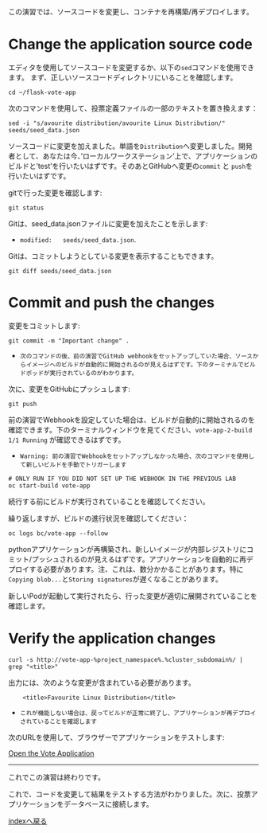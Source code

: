 この演習では、ソースコードを変更し、コンテナを再構築/再デプロイします。

# Change the application source code 

エディタを使用してソースコードを変更するか、以下の``sed``コマンドを使用できます。
まず、正しいソースコードディレクトリにいることを確認します。

```execute
cd ~/flask-vote-app
```

<!--
If you want to use an editor, you could use the ``nano`` editor to change the title of the voting definition (e.g. "Linux distribution") and then save the file again:

```execute
nano seeds/seed_data.json
```
Once you have made the change, save the file using ``CTL-X``, then ``Y`` and then hit ``ENTER``.  
-->

次のコマンドを使用して、投票定義ファイルの一部のテキストを置き換えます：

```execute
sed -i "s/avourite distribution/avourite Linux Distribution/" seeds/seed_data.json
```
ソースコードに変更を加えました。単語を``Distribution``へ変更しました。開発者として、あなたは今、’ローカルワークステーション’上で、アプリケーションのビルドと’test’を行いたいはずです。そのあとGitHubへ変更の``commit`` と ``push``を行いたいはずです。

gitで行った変更を確認します:

```execute
git status
```

Gitは、seed_data.jsonファイルに変更を加えたことを示します:
 - ``modified:   seeds/seed_data.json``.

Gitは、コミットしようとしている変更を表示することもできます。

```execute
git diff seeds/seed_data.json
```

# Commit and push the changes 

変更をコミットします: 

```execute
git commit -m "Important change" . 
```

 - ``次のコマンドの後、前の演習でGitHub webhookをセットアップしていた場合、ソースからイメージへのビルドが自動的に開始されるのが見えるはずです。下のターミナルでビルドポッドが実行されているのがわかります。``

次に、変更をGitHubにプッシュします:

```execute
git push 
```

前の演習でWebhookを設定していた場合は、ビルドが自動的に開始されるのを確認できます。下のターミナルウィンドウを見てください、``vote-app-2-build 1/1 Running`` が確認できるはずです。


 - ``Warning: 前の演習でWebhookをセットアップしなかった場合、次のコマンドを使用して新しいビルドを手動でトリガーします``

```execute
# ONLY RUN IF YOU DID NOT SET UP THE WEBHOOK IN THE PREVIOUS LAB
oc start-build vote-app   
```

続行する前にビルドが実行されていることを確認してください。

繰り返しますが、ビルドの進行状況を確認してください：
```execute
oc logs bc/vote-app --follow
```
pythonアプリケーションが再構築され、新しいイメージが内部レジストリにコミット/プッシュされるのが見えるはずです。アプリケーションを自動的に再デプロイする必要があります。注、これは、数分かかることがあります。特に``Copying blob...``と``Storing signatures``が遅くなることがあります。

新しいPodが起動して実行されたら、行った変更が適切に展開されていることを確認します。

# Verify the application changes 

```execute 
curl -s http://vote-app-%project_namespace%.%cluster_subdomain%/ | grep "<title>"
```

出力には、次のような変更が含まれている必要があります。

```
    <title>Favourite Linux Distribution</title>
```

 - ``これが機能しない場合は、戻ってビルドが正常に終了し、アプリケーションが再デプロイされていることを確認します``

次のURLを使用して、ブラウザーでアプリケーションをテストします:

[Open the Vote Application](http://vote-app-%project_namespace%.%cluster_subdomain%/)


---
これでこの演習は終わりです。

これで、コードを変更して結果をテストする方法がわかりました。次に、投票アプリケーションをデータベースに接続します。



[indexへ戻る](../index-aws.ja.md)